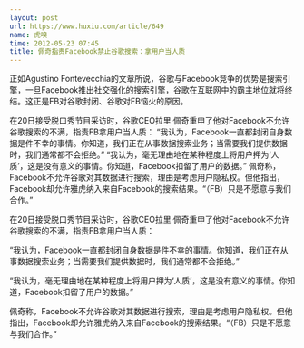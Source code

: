 ```yaml
---
layout: post
url: https://www.huxiu.com/article/649
name: 虎嗅
time: 2012-05-23 07:45
title: 佩奇指责Facebook禁止谷歌搜索：拿用户当人质
---
```

正如Agustino Fontevecchia的文章所说，谷歌与Facebook竞争的优势是搜索引擎，一旦Facebook推出社交强化的搜索引擎，谷歌在互联网中的霸主地位就将终结。这正是FB对谷歌封闭、谷歌对FB恼火的原因。

在20日接受脱口秀节目采访时，谷歌CEO拉里·佩奇重申了他对Facebook不允许谷歌搜索的不满，指责FB拿用户当人质： “我认为，Facebook一直都封闭自身数据是件不幸的事情。你知道，我们正在从事数据搜索业务；当需要我们提供数据时，我们通常都不会拒绝。” “我认为，毫无理由地在某种程度上将用户押为‘人质’，这是没有意义的事情。你知道，Facebook扣留了用户的数据。” 佩奇称，Facebook不允许谷歌对其数据进行搜索，理由是考虑用户隐私权。但他指出，Facebook却允许雅虎纳入来自Facebook的搜索结果。“（FB）只是不愿意与我们合作。”

在20日接受脱口秀节目采访时，谷歌CEO拉里·佩奇重申了他对Facebook不允许谷歌搜索的不满，指责FB拿用户当人质：

“我认为，Facebook一直都封闭自身数据是件不幸的事情。你知道，我们正在从事数据搜索业务；当需要我们提供数据时，我们通常都不会拒绝。”

“我认为，毫无理由地在某种程度上将用户押为‘人质’，这是没有意义的事情。你知道，Facebook扣留了用户的数据。”

佩奇称，Facebook不允许谷歌对其数据进行搜索，理由是考虑用户隐私权。但他指出，Facebook却允许雅虎纳入来自Facebook的搜索结果。“（FB）只是不愿意与我们合作。”

